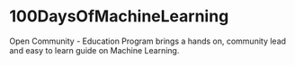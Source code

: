 # 100DaysOfMachineLearning
Open Community - Education Program brings a hands on, community lead and easy to learn guide on Machine Learning. 
